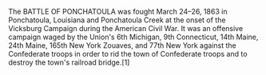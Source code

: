 The BATTLE OF PONCHATOULA was fought March 24–26, 1863 in Ponchatoula, Louisiana and Ponchatoula Creek at the onset of the Vicksburg Campaign during the American Civil War. It was an offensive campaign waged by the Union's 6th Michigan, 9th Connecticut, 14th Maine, 24th Maine, 165th New York Zouaves, and 77th New York against the Confederate troops in order to rid the town of Confederate troops and to destroy the town's railroad bridge.[1]
